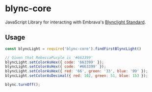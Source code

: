# blync-core

JavaScript Library for interacting with Embrava's
[Blynclight Standard][blynclight].

[blynclight]: http://www.embrava.com/products/blync-light

## Usage

```javascript
const blyncLight = require('blync-core').findFirstBlyncLight()

// Given that RebeccaPurple is '#663399'
blyncLight.setColorAsHex({ code: '663399' });
blyncLight.setColorAsHex({ code: '#663399' });
blyncLight.setColorAsHex({ red: '66', green: '33', blue: '99' });
blyncLight.setColorAsDecimal({ red: 102, green: 51, blue: 153 });

blync.turnOff();
```

